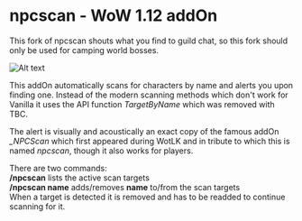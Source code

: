 # npcscan - WoW 1.12 addOn 

This fork of npcscan shouts what you find to guild chat, so this fork should only be used for camping world bosses.

![Alt text](http://i.imgur.com/d7TLkZm.png)

This addOn automatically scans for characters by name and alerts you upon finding one. Instead of the modern scanning methods which don't work for Vanilla it uses the API function *TargetByName* which was removed with TBC.

The alert is visually and acoustically an exact copy of the famous addOn *_NPCScan* which first appeared during WotLK and in tribute to which this is named *npcscan*, though it also works for players.

There are two commands:<br/>
**/npcscan** lists the active scan targets<br/>
**/npcscan name** adds/removes **name** to/from the scan targets<br/>
When a target is detected it is removed and has to be readded to continue scanning for it.
